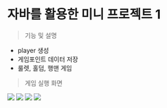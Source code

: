 # 자바를 활용한 미니 프로젝트 1

> 기능 및 설명
- player 생성
- 게임포인트 데이터 저장
- 룰렛, 홀덤, 행맨 게임

> 게임 실행 화면
<img src="https://pbs.twimg.com/media/E1E5YjsVEAMtKBg?format=jpg&name=900x900">
<img src="https://pbs.twimg.com/media/E1E5YjsVgAAnGk2?format=jpg&name=900x900">
<img src="https://pbs.twimg.com/media/E1E5YjqVUAUrq60?format=jpg&name=small">
<img src="https://pbs.twimg.com/media/E1E5YjqUcAc4rQS?format=jpg&name=small">

